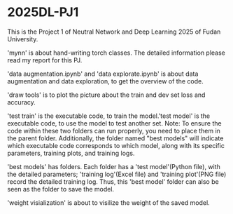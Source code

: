 # 2025DL-PJ1
This is the Project 1 of Neutral Network and Deep Learning 2025 of Fudan University.

'mynn' is about hand-writing torch classes. The detailed information please read my report for this PJ.

'data augmentation.ipynb' and 'data explorate.ipynb' is about data augmentation and data exploration, to get the overview of the code.

'draw tools' is to plot the picture about the train and dev set loss and accuracy.

'test train' is the executable code, to train the model.'test model' is the executable code, to use the model to test another set. Note: To ensure the code within these two folders can run properly, you need to place them in the parent folder. Additionally, the folder named "best models" will indicate which executable code corresponds to which model, along with its specific parameters, training plots, and training logs.

'best models' has folders. Each folder has a 'test model'(Python file), with the detailed parameters; 'training log'(Excel file) and 'training plot'(PNG file) record the detailed training log. Thus, this 'best model' folder can also be seen as the folder to save the model. 

'weight visialization' is about to visilize the weight of the saved model.

